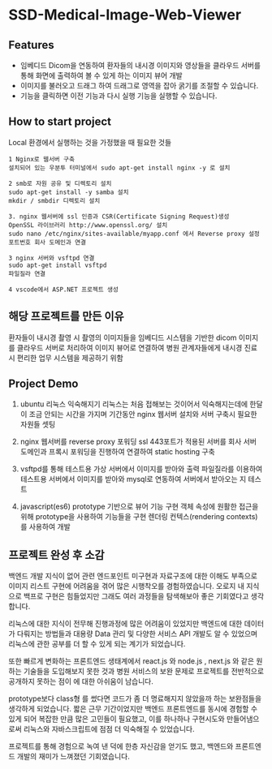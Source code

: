 #  SSD-Medical-Image-Web-Viewer

## Features
- 임베디드 Dicom을 연동하여 환자들의 내시경 이미지와 영상들을 클라우드 서버를 통해 화면에 출력하여 볼 수 있게 하는 이미지 뷰어 개발
- 이미지를 불러오고 드래그 하여 드래그로 영역을 잡아 굵기를 조절할 수 있습니다.
- 기능을 클릭하면 이전 기능과 다시 실행 기능을 실행할 수 있습니다.

## How to start project
Local 환경에서 실행하는 것을 가정했을 때 필요한 것들   
  ```
  1 Nginx로 웹서버 구축
  설치되어 있는 우분투 터미널에서 sudo apt-get install nginx -y 로 설치

  2 smb로 자원 공유 및 디렉토리 설치
  sudo apt-get install -y samba 설치
  mkdir / smbdir 디렉토리 설치
  
  3. nginx 웹서버에 ssl 인증과 CSR(Certificate Signing Request)생성
  OpenSSL 라이브러리 http://www.openssl.org/ 설치
  sudo nano /etc/nginx/sites-available/myapp.conf 에서 Reverse proxy 설정 
  포트번호 회사 도메인과 연결

  3 nginx 서버와 vsftpd 연결 
  sudo apt-get install vsftpd
  파일질라 연결
  
  4 vscode에서 ASP.NET 프로젝트 생성
  
  ```

## 해당 프로젝트를 만든 이유

환자들이 내시경 촬영 시 촬영의 이미지들을 임베디드 시스템을 기반한 dicom 이미지를 클라우드 서버로 처리하여 이미지 뷰어로 연결하여 
병원 관계자들에게 내시경 진료 시 편리한 업무 시스템을 제공하기 위함

## Project Demo

1. ubuntu 리눅스 익숙해지기
리눅스는 처음 접해보는 것이어서 익숙해지는데에 한달이 조금 안되는 시간을 가지며 기간동안 nginx 웹서버 설치와 서버 구축시 필요한 자원들 셋팅

2. nginx 웹서버를 reverse proxy 포워딩
ssl 443포트가 적용된 서버를 회사 서버 도메인과 프록시 포워딩을 진행하여 연결하여 static hosting 구축

3. vsftpd를 통해 테스트용 가상 서버에서 이미지를 받아와 출력
파일질라를 이용하여 테스트용 서버에서 이미지를 받아와 mysql로 연동하여 서버에서 받아오는 지 테스트

4. javascript(es6) prototype 기반으로 뷰어 기능 구현
객체 속성에 원활한 접근을 위해 prototype을 사용하여 기능들을 구현
렌더링 컨텍스(rendering contexts) 를 사용하여 개발

## 프로젝트 완성 후 소감
백엔드 개발 지식이 없어 관련 엔드포인트 미구현과 자료구조에 대한 이해도 부족으로 이미지 리스트 구현에 어려움을 겪어 많은 시행착오를 경험하였습니다. 오로지 내 지식으로 백프로
구현은 힘들었지만 그래도 여러 과정들을 탐색해보아 좋은 기회였다고 생각합니다. 

리눅스에 대한 지식이 전무해 진행과정에 많은 어려움이 있었지만 백엔드에 대한 데이터가 다뤄지는 방법들과 대용량 Data 관리 및 다양한 서비스 API 개발도 알 수 있었으며
리눅스에 관한 공부를 더 할 수 있게 되는 계기가 되었습니다.

또한 빠르게 변화하는 프론트엔드 생태계에서 react.js 와 node.js , next.js 와 같은 원하는 기술들을 도입해보지 못한 것과 
병원 서비스의 보완 문제로 프로젝트를 전반적으로 공개하지 못하는 점이 에 대한 아쉬움이 남습니다.

prototype보다 class형 를 썼다면 코드가 좀 더 명료해지지 않았을까 하는 보완점들을 생각하게 되었습니다.
짧은 근무 기간이었지만 백엔드 프론트엔드를 동시에 경험할 수 있게 되어 복잡한 만큼 많은 고민들이 필요했고, 이를 하나하나 구현시도와 
만들어냄으로써 리눅스와 자바스크립트에 점점 더 익숙해질 수 있었습니다.

프로젝트를 통해 경험으로 녹여 낸 덕에 한층 자신감을 얻기도 했고, 백엔드와 프론트엔드 개발의 재미가 느껴졌던 기회였습니다.
